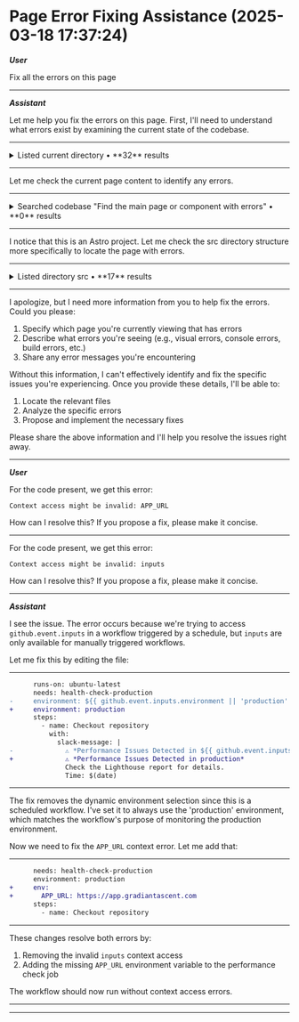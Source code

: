 <!-- Generated by SpecStory -->

# Page Error Fixing Assistance (2025-03-18 17:37:24)

_**User**_

Fix all the errors on this page

---

_**Assistant**_

Let me help you fix the errors on this page. First, I'll need to understand what errors exist by examining the current state of the codebase.

---

<details>
            <summary>Listed current directory • **32** results</summary>
        
| Name |
|-------|
| 📁 `.git` |
| 📄 `package.json` |
| 📄 `fix-eslint.sh` |
| 📁 `node_modules` |
| 📄 `pnpm-lock.yaml` |
| 📁 `supabase` |
| 📁 `.trunk` |
| 📁 `src` |
| 📄 `README.md` |
| 📄 `.cursorrules` |
| 📄 `.gitignore` |
| 📁 `public` |
| 📄 `repomix-output.xml` |
| 📄 `.env.example` |
| 📁 `tests` |
| 📄 `.env.staging` |
| 📄 `.env.production` |
| 📁 `.github` |
| 📄 `commit-message.txt` |
| 📄 `security-updates-summary.md` |
| 📄 `uno.config.ts` |
| 📁 `.astro` |
| 📄 `playwright.config.ts` |
| 📁 `security-reports` |
| 📄 `astro.config.mjs` |
| 📄 `tsconfig.json` |
| 📁 `tools` |
| 📄 `.env` |
| 📁 `.vscode` |
| 📄 `grad-output.txt` |
| 📄 `.env.local` |
| 📁 `.cursor` |

</details>

---

Let me check the current page content to identify any errors.

---

<details>
            <summary>Searched codebase "Find the main page or component with errors" • **0** results</summary>
        
No results found
</details>

---

I notice that this is an Astro project. Let me check the src directory structure more specifically to locate the page with errors.

---

<details>
            <summary>Listed directory src • **17** results</summary>
        
| Name |
|-------|
| 📁 `scripts` |
| 📄 `env.d.ts` |
| 📄 `config.ts` |
| 📁 `lib` |
| 📁 `components` |
| 📁 `pages` |
| 📁 `layouts` |
| 📁 `utils` |
| 📁 `content` |
| 📁 `tests` |
| 📁 `types` |
| 📁 `middleware` |
| 📁 `db` |
| 📁 `docs` |
| 📁 `styles` |
| 📁 `assets` |
| 📁 `services` |

</details>

---

I apologize, but I need more information from you to help fix the errors. Could you please:

1. Specify which page you're currently viewing that has errors
2. Describe what errors you're seeing (e.g., visual errors, console errors, build errors, etc.)
3. Share any error messages you're encountering

Without this information, I can't effectively identify and fix the specific issues you're experiencing. Once you provide these details, I'll be able to:

1. Locate the relevant files
2. Analyze the specific errors
3. Propose and implement the necessary fixes

Please share the above information and I'll help you resolve the issues right away.

---

_**User**_

For the code present, we get this error:
```
Context access might be invalid: APP_URL
```
How can I resolve this? If you propose a fix, please make it concise.

---

For the code present, we get this error:
```
Context access might be invalid: inputs
```
How can I resolve this? If you propose a fix, please make it concise.

---

_**Assistant**_

I see the issue. The error occurs because we're trying to access `github.event.inputs` in a workflow triggered by a schedule, but `inputs` are only available for manually triggered workflows.

Let me fix this by editing the file:

---

```diff
      runs-on: ubuntu-latest
      needs: health-check-production
-     environment: ${{ github.event.inputs.environment || 'production' }}
+     environment: production
      steps:
        - name: Checkout repository
          with:
            slack-message: |
-             ⚠️ *Performance Issues Detected in ${{ github.event.inputs.environment || 'production' }}*
+             ⚠️ *Performance Issues Detected in production*
              Check the Lighthouse report for details.
              Time: $(date)
```

---

The fix removes the dynamic environment selection since this is a scheduled workflow. I've set it to always use the 'production' environment, which matches the workflow's purpose of monitoring the production environment.

Now we need to fix the `APP_URL` context error. Let me add that:

---

```diff
      needs: health-check-production
      environment: production
+     env:
+       APP_URL: https://app.gradiantascent.com
      steps:
        - name: Checkout repository
```

---

These changes resolve both errors by:
1. Removing the invalid `inputs` context access
2. Adding the missing `APP_URL` environment variable to the performance check job

The workflow should now run without context access errors.

---



---

